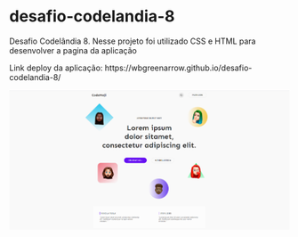 # desafio-codelandia-8
Desafio Codelândia 8. Nesse projeto foi utilizado CSS e HTML para desenvolver a pagina da aplicação

<p>Link deploy da aplicação: https://wbgreenarrow.github.io/desafio-codelandia-8/</p>

<p align="center"><a href="https://wbgreenarrow.github.io/desafio-codelandia-8/" target="_new_blank">
  <img src="https://github.com/WBGreenArrow/desafio-codelandia-8/blob/main/Captura%20de%20Tela%20(11).png" width="1000" title="hover text">

  </a></p>


